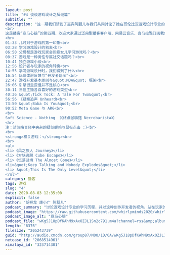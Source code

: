 ```yaml
---
layout: post
title: "#4 谈谈游戏设计之解谜篇"
subtitle: ""
description: "这一期我们请到了嘉宾阿腿儿与我们共同讨论了她在哥伦比亚游戏设计专业的学习历程，并以这种创作开发者的视角，站在玩家的另外一面分析一部好玩的游戏究竟需要具备什么样的条件。作为解谜同好，我们选取了三款近年来最具创意与好评的解密游戏作品进行分享和剖析，如果你也玩过这三部作品之一，请不要错过。<br>
<br>
这是播客“意马心猿”的第四期，欢迎大家通过泛用型播客客户端、网易云音乐、喜马拉雅订阅我们的节目。关注 B 站账号“阿腿儿c”，观看阿腿儿更多关于游戏设计方面的视频分享。<br>
<hr>
01:33 儿时对于游戏的第一印象<br>
03:28 学习游戏设计的初衷<br>
06:50 父母都是游戏玩家会同意女儿学习游戏吗？<br>
08:37 游戏是一种男性专属社交话题吗？<br>
10:41 独立游戏小谈<br>
12:56 设计者与玩家的视角转换<br>
14:55 学习游戏设计时，我们得到了什么<br>
16:54 玩家体验反馈与“开发者暗示”<br>
22:47 游戏开发基本原则与&quot;MDA&quot; 框架<br>
26:06 引擎很重要但并不是核心<br>
30:11 三位主播各自喜好的游戏类型<br>
40:36 &quot;Tick Tock: A Tale For Two&quot;<br>
56:56 《疑案追声 Unheard》<br>
73:50 &quot;Baba Is You&quot;<br>
90:52 Meta Game 与 ARG<br>
<br>
Soft Science - Nothing （《终点咖啡馆 Necrobarista》）
<hr>
注：请忽略音频中夹杂的疑似蝉鸣与鼠标点击 :)<br>
<br>
<strong>相关游戏：</strong><br>
<br>
<ul>
<li>《风之旅人 Journey》</li>
<li>《方块逃脱 Cube Escape》</li>
<li>《忆落谜境 The Almost Gone》</li>
<li>&quot;Keep Talking and Nobody Explodes&quot;</li>
<li> &quot;This Is The Only Level&quot;</li>
</ul>"
category: 播客
tags: 游戏
slug: "4"
date: 2020-08-03 12:35:00 
explicit: false
author: "胡祥龙 康小广 阿腿儿"
podcast_summary: "讨论游戏设计专业的学习历程，并以这种创作开发者的视角，站在玩家的另外一面分析一部好玩的游戏究竟需要具备什么样的条件"
podcast_image: "https://raw.githubusercontent.com/whirlyminds2020/whirlyminds2020.github.io/master/assets/images/logo.png"
podcast_image_alt: "意马心猿"
podcast_file: "wKg5J18pDfKAhM9xAxOZJL1Sn2c791.m4a?channel=rss&amp;album_id=38372946&amp;track_id=323714301&amp;uid=237932474&amp;jt=http://audio.xmcdn.com/group87/M00/1D/0A/wKg5J18pDfKAhM9xAxOZJL1Sn2c791.m4a"
length: "6376"
filesize: "205243739"
guid: "http://audio.xmcdn.com/group87/M00/1D/0A/wKg5J18pDfKAhM9xAxOZJL1Sn2c791.m4a"
netease_id: "2068514961"
ximalaya_id: "323714301"
---
```

